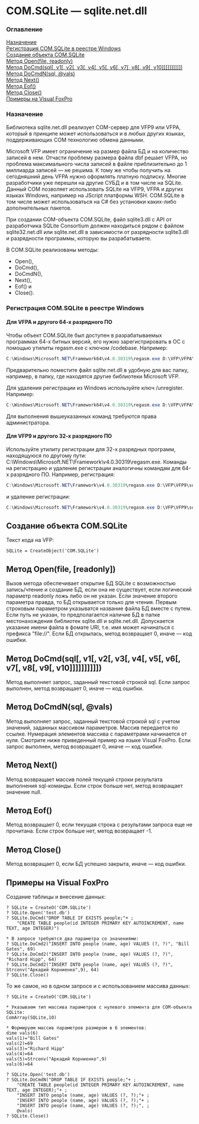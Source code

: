 # COM.SQLite — sqlite.net.dll
### Оглавление
[Назначение](#Назначение)  
[Регистрация COM.SQLite в реестре Windows](#Регистрация-COMSQLite-в-реестре-Windows)  
[Создание объекта COM.SQLite](#Создание-объекта-COMSQLite)  
[Метод Open(file, readonly)](#Метод-Openfile-readonly)  
[Метод DoCmd(sql[, v1[, v2[, v3[, v4[, v5[, v6[, v7[, v8[, v9[, v10]]]]]]]]]])](#Метод-DoCmdsql-v1-v2-v3-v4-v5-v6-v7-v8-v9-v10)  
[Метод DoCmdN(sql, @vals)](#Метод-DoCmdNsql-vals)  
[Метод Next()](#Метод-Next)  
[Метод Eof()](#Метод-Eof)  
[Метод Close()](#Метод-Close)  
[Примеры на Visual FoxPro](#Примеры-на-Visual-FoxPro)  
### Назначение
Библиотека sqlite.net.dll реализует COM-сервер для VFP9 или VFPA, который в принципе может использоваться и в любых других языках, поддерживающих COM технологию обмена данными.  

Microsoft VFP имеет ограничение на размер файла БД и на количество записей в нем. Отчасти проблему размера файла dbf решает VFPA,
но проблема максимального числа записей в файле приблизительно до 1 миллиарда записей — не решима. К тому же чтобы получить на
сегодняшний день VFPA нужно оформлять платную подписку. Многие разработчики уже перешли на другие СУБД и в том числе на SQLite. Данный COM позволяет использовать SQLite на VFP9, VFPA и других языках Windows, например на JScript платформы WSH. COM.SQLite в том числе может использоваться на C# без установки каких-либо дополнительных пакетов.  

При создании COM-объекта COM.SQLite, файл sqlite3.dll с API от разработчика SQLite Consortium должен находиться рядом с файлом sqlite32.net.dll или sqlite.net.dll в зависимости от разрядности sqlite3.dll и разрядности программы, которую вы разрабатываете.  

В COM.SQLite реализованы методы:
- Open(),
- DoCmd(),
- DoCmdN(),
- Next(),
- Eof() и
- Close().
### Регистрация COM.SQLite в реестре Windows
#### Для VFPA и другого 64-х разрядного ПО
Чтобы объект COM.SQLite был доступен в разрабатываемых программах 64-х битных версий, его нужно зарегистрировать в ОС с помощью
утилиты regasm.exe с ключом /codebase. Например:
```PowerShell
C:\Windows\Microsoft.NET\Framework64\v4.0.30319\regasm.exe D:\VFP\VFPA\sqlite.net.dll /codebase
```
Предварительно поместите файл sqlite.net.dll в удобную для вас папку, например, в папку, где находятся другие библиотеки
Microsoft VFP.  

Для удаления регистрации из Windows используйте ключ /unregister. Например:
```PowerShell
C:\Windows\Microsoft.NET\Framework64\v4.0.30319\regasm.exe D:\VFP\VFPA\sqlite.net.dll /unregister
```
Для выполнения вышеуказанных команд требуются права администратора.
#### Для VFP9 и другого 32-х разрядного ПО
Используйте утилиту регистрации для 32-х разрядных программ, находящуюся по другому пути:
C:\Windows\Microsoft.NET\Framework\v4.0.30319\regasm.exe. Команды на регистрацию и удаление регистрации аналогичны командам
для 64-х разрядного ПО. Например, регистрация:
```PowerShell
C:\Windows\Microsoft.NET\Framework\v4.0.30319\regasm.exe D:\VFP\VFP9\sqlite32.net.dll /codebase
```
и удаление регистрации:
```PowerShell
C:\Windows\Microsoft.NET\Framework\v4.0.30319\regasm.exe D:\VFP\VFP9\sqlite32.net.dll /unregister
```
## Создание объекта COM.SQLite
Текст кода на VFP:
```xBase
SQLite = CreateObject('COM.SQLite')
```
## Метод Open(file, [readonly])
Вызов метода обеспечивает открытие БД SQLite с возможностью запись/чтение и создание БД, если она не существует, если логический параметр readonly ложь либо он не указан. Если значение второго параметра правда, то БД открывается только для чтения. Первым строковым параметром указыватся название файла БД вместе с путем. Если путь не указан, то предполагается наличие БД в папке местонахождения библиотек sqlite.dll и sqlite.net.dll. Допускается указание имени файла в фомате URI, т.е. имя может начинаться с префикса "file://". Если БД открылась, метод возвращает 0, иначе — код ошибки.
## Метод DoCmd(sql[, v1[, v2[, v3[, v4[, v5[, v6[, v7[, v8[, v9[, v10]]]]]]]]]])
Метод выполняет запрос, заданный текстовой строкой sql. Если запрос выполнен, метод возвращает 0, иначе — код ошибки.
## Метод DoCmdN(sql, @vals)
Метод выполняет запрос, заданный текстовой строкой sql с учетом значений, заданных массивом параметров. Массив передается по ссылке. Нумерация элементов массива с параметрами начинается от нуля. Смотрите ниже приведенный пример на языке Visual FoxPro. Если запрос выполнен, метод возвращает 0, иначе — код ошибки.
## Метод Next()
Метод возвращает массив полей текущей строки результата выполнения sql-команды. Если строк больше нет, метод возвращает значение null.
## Метод Eof()
Метод возвращает 0, если текущая строка с результами запроса еще не прочитана. Если строк больше нет, метод возвращает -1.
## Метод Close()
Метод возвращает 0, если БД успешно закрыта, иначе — код ошибки.
## Примеры на Visual FoxPro
Создание таблицы и внесение данных:
```xbase
? SQLite = CreateO('COM.SQLite')
? SQLite.Open('test.db')
? SQLite.DoCmd("DROP TABLE IF EXISTS people;"+ ;
    "CREATE TABLE people(id INTEGER PRIMARY KEY AUTOINCREMENT, name TEXT, age INTEGER)")

* В запросе требуются два параметра со значениями:
? SQLite.DoCmd2("INSERT INTO people (name, age) VALUES (?, ?)", "Bill Gates", 69)
? SQLite.DoCmd2("INSERT INTO people (name, age) VALUES (?, ?)", "Richard Hipp", 64)
? SQLite.DoCmd2("INSERT INTO people (name, age) VALUES (?, ?)", Strconv("Аркадий Корниенко",9), 64)
? SQLite.Close()
```
То же самое, но в одном запросе и с использованием массива данных:
```xbase
? SQLite = CreateO('COM.SQLite')

* Указываем тип массива параметров с нулевого элемента для COM-объекта SQLite:
ComArray(SQLite,10)

* Формируем массив параметров размером в 6 элементов:
dime vals(6)
vals(1)="Bill Gates"
vals(2)=69
vals(3)="Richard Hipp"
vals(4)=64
vals(5)=Strconv("Аркадий Корниенко",9)
vals(6)=64

? SQLite.Open('test.db')
? SQLite.DoCmdN("DROP TABLE IF EXISTS people;"+ ;
    "CREATE TABLE people(id INTEGER PRIMARY KEY AUTOINCREMENT, name TEXT, age INTEGER);"+ ;
    "INSERT INTO people (name, age) VALUES (?, ?);"+ ;
    "INSERT INTO people (name, age) VALUES (?, ?);"+ ;
    "INSERT INTO people (name, age) VALUES (?, ?);", ;
    @vals)
? SQLite.Close()
```
